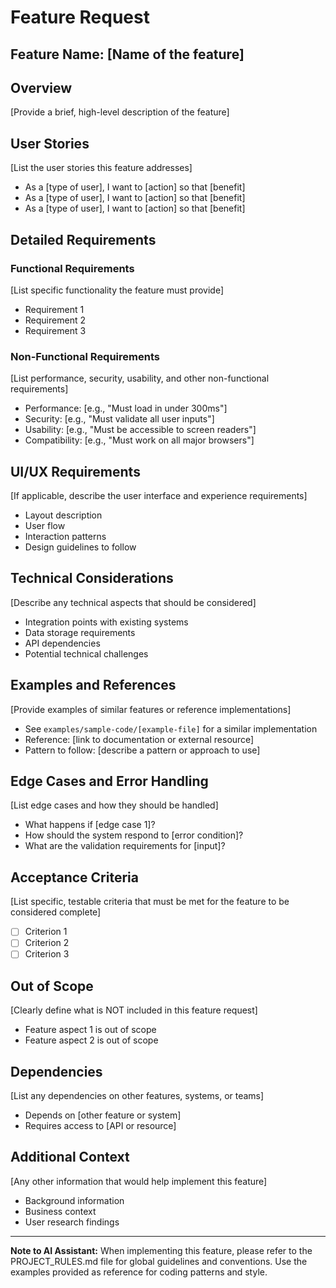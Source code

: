 # Feature Request

## Feature Name: [Name of the feature]

## Overview
[Provide a brief, high-level description of the feature]

## User Stories
[List the user stories this feature addresses]
- As a [type of user], I want to [action] so that [benefit]
- As a [type of user], I want to [action] so that [benefit]
- As a [type of user], I want to [action] so that [benefit]

## Detailed Requirements

### Functional Requirements
[List specific functionality the feature must provide]
- Requirement 1
- Requirement 2
- Requirement 3

### Non-Functional Requirements
[List performance, security, usability, and other non-functional requirements]
- Performance: [e.g., "Must load in under 300ms"]
- Security: [e.g., "Must validate all user inputs"]
- Usability: [e.g., "Must be accessible to screen readers"]
- Compatibility: [e.g., "Must work on all major browsers"]

## UI/UX Requirements
[If applicable, describe the user interface and experience requirements]
- Layout description
- User flow
- Interaction patterns
- Design guidelines to follow

## Technical Considerations
[Describe any technical aspects that should be considered]
- Integration points with existing systems
- Data storage requirements
- API dependencies
- Potential technical challenges

## Examples and References
[Provide examples of similar features or reference implementations]
- See `examples/sample-code/[example-file]` for a similar implementation
- Reference: [link to documentation or external resource]
- Pattern to follow: [describe a pattern or approach to use]

## Edge Cases and Error Handling
[List edge cases and how they should be handled]
- What happens if [edge case 1]?
- How should the system respond to [error condition]?
- What are the validation requirements for [input]?

## Acceptance Criteria
[List specific, testable criteria that must be met for the feature to be considered complete]
- [ ] Criterion 1
- [ ] Criterion 2
- [ ] Criterion 3

## Out of Scope
[Clearly define what is NOT included in this feature request]
- Feature aspect 1 is out of scope
- Feature aspect 2 is out of scope

## Dependencies
[List any dependencies on other features, systems, or teams]
- Depends on [other feature or system]
- Requires access to [API or resource]

## Additional Context
[Any other information that would help implement this feature]
- Background information
- Business context
- User research findings

---

**Note to AI Assistant:** When implementing this feature, please refer to the PROJECT_RULES.md file for global guidelines and conventions. Use the examples provided as reference for coding patterns and style.
